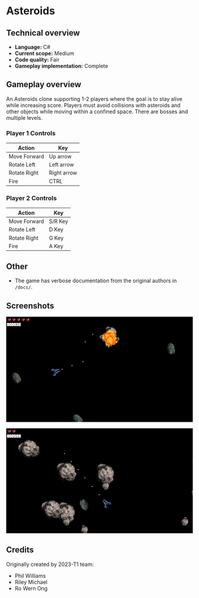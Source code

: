 # Asteroids

## Technical overview

- **Language:** C#
- **Current scope:** Medium
- **Code quality:** Fair
- **Gameplay implementation:** Complete

## Gameplay overview

An Asteroids clone supporting 1-2 players where the goal is to stay alive while increasing score. Players must avoid collisions with asteroids and other objects while moving within a confined space. There are bosses and multiple levels.

### Player 1 Controls

| Action        | Key          |
|---------------|--------------|
| Move Forward  | Up arrow     |
| Rotate Left   | Left arrow   |
| Rotate Right  | Right arrow  |
| Fire          | CTRL         |

### Player 2 Controls

| Action        | Key          |
|---------------|--------------|
| Move Forward  | S/R Key      |
| Rotate Left   | D Key        |
| Rotate Right  | G Key        |
| Fire          | A Key        |

## Other

- The game has verbose documentation from the original authors in `/docs/`.

## Screenshots

![](/docs/screenshot-01.png)

![](/docs/screenshot-02.png)

## Credits

Originally created by 2023-T1 team:

- Phil Williams
- Riley Michael
- Ro Wern Ong
